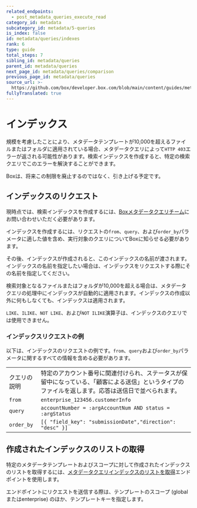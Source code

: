 ```yaml
---
related_endpoints:
  - post_metadata_queries_execute_read
category_id: metadata
subcategory_id: metadata/5-queries
is_index: false
id: metadata/queries/indexes
rank: 6
type: guide
total_steps: 7
sibling_id: metadata/queries
parent_id: metadata/queries
next_page_id: metadata/queries/comparison
previous_page_id: metadata/queries
source_url: >-
  https://github.com/box/developer.box.com/blob/main/content/guides/metadata/5-queries/6-indexes.md
fullyTranslated: true
---
```

# インデックス

規模を考慮したことにより、メタデータテンプレートが10,000を超えるファイルまたはフォルダに適用されている場合、メタデータクエリによって`HTTP 403`エラーが返される可能性があります。検索インデックスを作成すると、特定の検索クエリでこのエラーを解決することができます。

<Message notice>

Boxは、将来この制限を廃止するのではなく、引き上げる予定です。

</Message>

## インデックスのリクエスト

<Message info>

現時点では、検索インデックスを作成するには、[Boxメタデータクエリチーム](mailto:metadata-query-feedback@box.com)にお問い合わせいただく必要があります。

</Message>

インデックスを作成するには、リクエストの`from​`、`​query​`、および`​order_by​`パラメータに適した値を含め、実行対象のクエリについてBoxに知らせる必要があります。

その後、インデックスが作成されると、このインデックスの名前が渡されます。インデックスの名前を指定したい場合は、インデックスをリクエストする際にその名前を指定してください。

検索対象となるファイルまたはフォルダが10,000を超える場合は、メタデータクエリの処理中にインデックスが自動的に適用されます。インデックスの作成以外に何もしなくても、インデックスは適用されます。

<Message warning>

`LIKE`、`ILIKE`、`NOT LIKE`、および`NOT ILIKE`演算子は、インデックスのクエリでは使用できません。

</Message>

### インデックスリクエストの例

以下は、インデックスのリクエストの例です。`​from`、`query`および`order_by​`パラメータに関するすべての情報を含める必要があります。

<!-- markdownlint-disable line-length -->

|            |                                                                            |
| ---------- | -------------------------------------------------------------------------- |
| クエリの説明     | 特定のアカウント番号に関連付けられ、ステータスが保留中になっている、「顧客による送信」というタイプのファイルを返します。応答は送信日で並べられます。 |
| `from`     | `enterprise_123456.customerInfo`                                           |
| `query`    | `accountNumber = :argAccountNum AND status = :argStatus`                   |
| `order_by` | `[{ "field_key": "submissionDate","direction": "desc" }]`                  |

<!-- markdownlint-enable line-length -->

## 作成されたインデックスのリストの取得

特定のメタデータテンプレートおよびスコープに対して作成されたインデックスのリストを取得するには、[メタデータクエリインデックスのリストを取得][mdq-get-indices]エンドポイントを使用します。

エンドポイントにリクエストを送信する際は、テンプレートのスコープ (globalまたはenterprise) のほか、テンプレートキーを指定します。

<Samples id="get_metadata_query_indices">

</Samples>

[support]: https://community.box.com/t5/custom/page/page-id/BoxSearchLithiumTKB

[mdq-get-indices]: endpoint://get_metadata_query_indices
